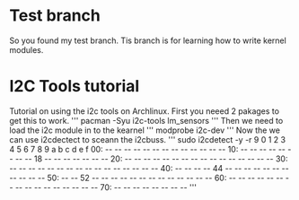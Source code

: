 # Test branch
So you found my test branch.
Tis branch is for learning how to write kernel modules.

# I2C Tools tutorial
Tutorial on using the i2c tools on Archlinux.
First you neeed 2 pakages to get this to work.
'''
pacman -Syu i2c-tools lm_sensors
'''
Then we need to load the i2c module in to the kearnel
'''
modprobe i2c-dev
'''
Now the we can use i2cdectect to sceann the i2cbuss.
'''
sudo i2cdetect -y -r 9
     0  1  2  3  4  5  6  7  8  9  a  b  c  d  e  f
00:          -- -- -- -- -- -- -- -- -- -- -- -- --
10: -- -- -- -- -- -- -- -- 18 -- -- -- -- -- -- --
20: -- -- -- -- -- -- -- -- -- -- -- -- -- -- -- --
30: -- -- -- -- -- -- -- -- -- -- -- -- -- -- -- --
40: -- -- -- -- 44 -- -- -- -- -- -- -- -- -- -- --
50: -- -- 52 -- -- -- -- -- -- -- -- -- -- -- -- --
60: -- -- -- -- -- -- -- -- -- -- -- -- -- -- -- --
70: -- -- -- -- -- -- -- --
'''
